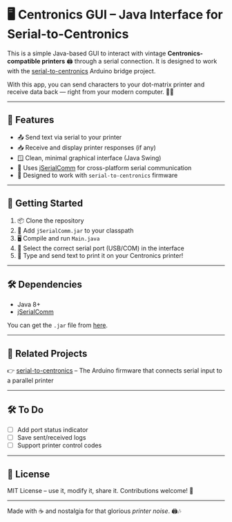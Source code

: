 # 🖥️ Centronics GUI – Java Interface for Serial-to-Centronics

This is a simple Java-based GUI to interact with vintage **Centronics-compatible printers** 🖨️ through a serial connection. It is designed to work with the [serial-to-centronics](https://github.com/tuo-utente/serial-to-centronics) Arduino bridge project.

With this app, you can send characters to your dot-matrix printer and receive data back — right from your modern computer. 🧠💾

---

## 🎯 Features

- 📤 Send text via serial to your printer
- 📥 Receive and display printer responses (if any)
- 🪟 Clean, minimal graphical interface (Java Swing)
- 🔌 Uses [jSerialComm](https://fazecast.github.io/jSerialComm/) for cross-platform serial communication
- 🧪 Designed to work with `serial-to-centronics` firmware


---

## 🚀 Getting Started

1. 📦 Clone the repository
2. 🧱 Add `jSerialComm.jar` to your classpath
3. 🖥️ Compile and run `Main.java`
4. 🔌 Select the correct serial port (USB/COM) in the interface
5. 🧾 Type and send text to print it on your Centronics printer!

---

## 🛠️ Dependencies

- Java 8+
- [jSerialComm](https://fazecast.github.io/jSerialComm/)

You can get the `.jar` file from [here](https://github.com/Fazecast/jSerialComm).

---


## 🔗 Related Projects

👉 [serial-to-centronics](https://github.com/dtorlons/Sertronix) – The Arduino firmware that connects serial input to a parallel printer

---

## 🛠️ To Do

- [ ] Add port status indicator
- [ ] Save sent/received logs
- [ ] Support printer control codes

---

## 📜 License

MIT License – use it, modify it, share it. Contributions welcome! 💬

---

Made with ☕ and nostalgia for that glorious *printer noise*. 🖨️🎶


